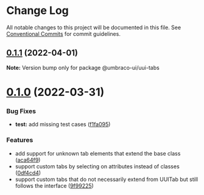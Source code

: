# Change Log

All notable changes to this project will be documented in this file.
See [Conventional Commits](https://conventionalcommits.org) for commit guidelines.

## [0.1.1](https://github.com/umbraco/Umbraco.UI/compare/@umbraco-ui/uui-tabs@0.1.0...@umbraco-ui/uui-tabs@0.1.1) (2022-04-01)

**Note:** Version bump only for package @umbraco-ui/uui-tabs

# [0.1.0](https://github.com/umbraco/Umbraco.UI/compare/@umbraco-ui/uui-tabs@0.0.17...@umbraco-ui/uui-tabs@0.1.0) (2022-03-31)

### Bug Fixes

- **test:** add missing test cases ([f1fa095](https://github.com/umbraco/Umbraco.UI/commit/f1fa095f8a15410a10fe3c02069dc8dff0225173))

### Features

- add support for unknown tab elements that extend the base class ([aca64f9](https://github.com/umbraco/Umbraco.UI/commit/aca64f9a7d09917cc4361c81de03d50e4d5f0482))
- support custom tabs by selecting on attributes instead of classes ([0df4cd4](https://github.com/umbraco/Umbraco.UI/commit/0df4cd48339d4e6a593fcf87b9a78c8c214db4a9))
- support custom tabs that do not necessarily extend from UUITab but still follows the interface ([9f99225](https://github.com/umbraco/Umbraco.UI/commit/9f992252561b0e339a841831366d2ae2af868f3c))

